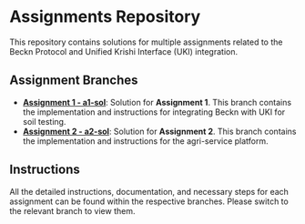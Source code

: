 # Assignments Repository

This repository contains solutions for multiple assignments related to the Beckn Protocol and Unified Krishi Interface (UKI) integration.

## Assignment Branches

- **[Assignment 1 - a1-sol](https://github.com/MZaFaRM/beckn/tree/a1-sol)**: Solution for **Assignment 1**. This branch contains the implementation and instructions for integrating Beckn with UKI for soil testing.
- **[Assignment 2 - a2-sol](https://github.com/MZaFaRM/beckn/tree/a2-sol)**: Solution for **Assignment 2**. This branch contains the implementation and instructions for the agri-service platform.

## Instructions

All the detailed instructions, documentation, and necessary steps for each assignment can be found within the respective branches. Please switch to the relevant branch to view them.
